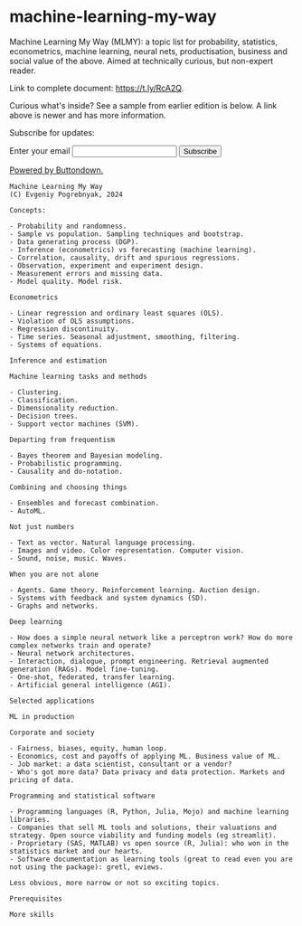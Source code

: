 # machine-learning-my-way


Machine Learning My Way (MLMY): a topic list for probability, statistics, econometrics, machine learning, neural nets, productisation, business and social value of the above. Aimed at technically curious, but non-expert reader.

Link to complete document: https://t.ly/RcA2Q.

Curious what's inside? See a sample from earlier edition is below. A link above is newer and has more information.

Subscribe for updates:

<form
  action="https://buttondown.email/api/emails/embed-subscribe/mlmy"
  method="post"
  target="popupwindow"
  onsubmit="window.open('https://buttondown.email/mlmy', 'popupwindow')"
  class="embeddable-buttondown-form"
>
  <label for="bd-email">Enter your email</label>
  <input type="email" name="email" id="bd-email" />
  
  <input type="submit" value="Subscribe" />
  <p>
    <a href="https://buttondown.email/refer/mlmy" target="_blank">Powered by Buttondown.</a>
  </p>
</form>


```
Machine Learning My Way
(C) Evgeniy Pogrebnyak, 2024

Concepts:

- Probability and randomness. 
- Sample vs population. Sampling techniques and bootstrap.
- Data generating process (DGP). 
- Inference (econometrics) vs forecasting (machine learning).
- Correlation, causality, drift and spurious regressions.
- Observation, experiment and experiment design.
- Measurement errors and missing data.
- Model quality. Model risk.

Econometrics

- Linear regression and ordinary least squares (OLS).
- Violation of OLS assumptions.
- Regression discontinuity.
- Time series. Seasonal adjustment, smoothing, filtering.
- Systems of equations.

Inference and estimation

Machine learning tasks and methods

- Clustering.
- Classification.
- Dimensionality reduction.
- Decision trees.
- Support vector machines (SVM).

Departing from frequentism

- Bayes theorem and Bayesian modeling.
- Probabilistic programming.
- Causality and do-notation.

Combining and choosing things

- Ensembles and forecast combination.
- AutoML.

Not just numbers

- Text as vector. Natural language processing.
- Images and video. Color representation. Computer vision.
- Sound, noise, music. Waves.

When you are not alone

- Agents. Game theory. Reinforcement learning. Auction design.
- Systems with feedback and system dynamics (SD).
- Graphs and networks.

Deep learning

- How does a simple neural network like a perceptron work? How do more complex networks train and operate?
- Neural network architectures.
- Interaction, dialogue, prompt engineering. Retrieval augmented generation (RAGs). Model fine-tuning.
- One-shot, federated, transfer learning.
- Artificial general intelligence (AGI).

Selected applications

ML in production

Corporate and society

- Fairness, biases, equity, human loop.
- Economics, cost and payoffs of applying ML. Business value of ML.
- Job market: a data scientist, consultant or a vendor? 
- Who's got more data? Data privacy and data protection. Markets and pricing of data.

Programming and statistical software 

- Programming languages (R, Python, Julia, Mojo) and machine learning libraries. 
- Companies that sell ML tools and solutions, their valuations and strategy. Open source viability and funding models (eg streamlit). 
- Proprietary (SAS, MATLAB) vs open source (R, Julia): who won in the statistics market and our hearts.
- Software documentation as learning tools (great to read even you are not using the package): gretl, eviews. 

Less obvious, more narrow or not so exciting topics.

Prerequisites

More skills
```
